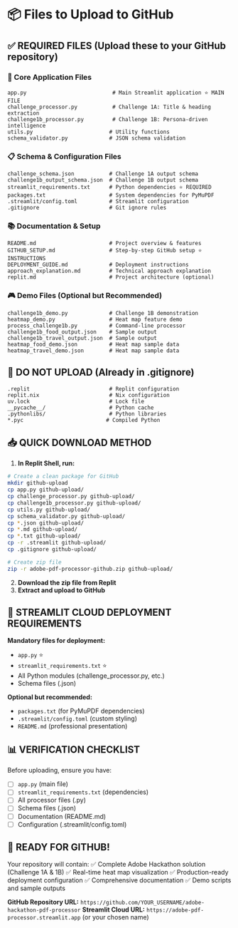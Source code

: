 # 📦 Files to Upload to GitHub

## ✅ **REQUIRED FILES** (Upload these to your GitHub repository)

### 🎯 Core Application Files
```
app.py                           # Main Streamlit application ⭐ MAIN FILE
challenge_processor.py           # Challenge 1A: Title & heading extraction  
challenge1b_processor.py         # Challenge 1B: Persona-driven intelligence
utils.py                        # Utility functions
schema_validator.py             # JSON schema validation
```

### 📋 Schema & Configuration Files  
```
challenge_schema.json           # Challenge 1A output schema
challenge1b_output_schema.json  # Challenge 1B output schema
streamlit_requirements.txt      # Python dependencies ⭐ REQUIRED
packages.txt                    # System dependencies for PyMuPDF
.streamlit/config.toml          # Streamlit configuration
.gitignore                      # Git ignore rules
```

### 📚 Documentation & Setup
```
README.md                       # Project overview & features
GITHUB_SETUP.md                 # Step-by-step GitHub setup ⭐ INSTRUCTIONS
DEPLOYMENT_GUIDE.md             # Deployment instructions
approach_explanation.md         # Technical approach explanation
replit.md                       # Project architecture (optional)
```

### 🎮 Demo Files (Optional but Recommended)
```
challenge1b_demo.py             # Challenge 1B demonstration
heatmap_demo.py                 # Heat map feature demo
process_challenge1b.py          # Command-line processor
challenge1b_food_output.json    # Sample output
challenge1b_travel_output.json  # Sample output
heatmap_food_demo.json          # Heat map sample data
heatmap_travel_demo.json        # Heat map sample data
```

## 🚫 **DO NOT UPLOAD** (Already in .gitignore)
```
.replit                         # Replit configuration
replit.nix                      # Nix configuration  
uv.lock                         # Lock file
__pycache__/                    # Python cache
.pythonlibs/                    # Python libraries
*.pyc                          # Compiled Python
```

## 📥 **QUICK DOWNLOAD METHOD**

1. **In Replit Shell, run:**
```bash
# Create a clean package for GitHub
mkdir github-upload
cp app.py github-upload/
cp challenge_processor.py github-upload/
cp challenge1b_processor.py github-upload/
cp utils.py github-upload/
cp schema_validator.py github-upload/
cp *.json github-upload/
cp *.md github-upload/
cp *.txt github-upload/
cp -r .streamlit github-upload/
cp .gitignore github-upload/

# Create zip file
zip -r adobe-pdf-processor-github.zip github-upload/
```

2. **Download the zip file from Replit**
3. **Extract and upload to GitHub**

## 🎯 **STREAMLIT CLOUD DEPLOYMENT REQUIREMENTS**

**Mandatory files for deployment:**
- `app.py` ⭐
- `streamlit_requirements.txt` ⭐  
- All Python modules (challenge_processor.py, etc.)
- Schema files (.json)

**Optional but recommended:**
- `packages.txt` (for PyMuPDF dependencies)
- `.streamlit/config.toml` (custom styling)
- `README.md` (professional presentation)

## 📊 **VERIFICATION CHECKLIST**

Before uploading, ensure you have:
- [ ] `app.py` (main file)
- [ ] `streamlit_requirements.txt` (dependencies)
- [ ] All processor files (.py)
- [ ] Schema files (.json)  
- [ ] Documentation (README.md)
- [ ] Configuration (.streamlit/config.toml)

## 🎉 **READY FOR GITHUB!**

Your repository will contain:
✅ Complete Adobe Hackathon solution (Challenge 1A & 1B)
✅ Real-time heat map visualization
✅ Production-ready deployment configuration
✅ Comprehensive documentation
✅ Demo scripts and sample outputs

**GitHub Repository URL:** `https://github.com/YOUR_USERNAME/adobe-hackathon-pdf-processor`
**Streamlit Cloud URL:** `https://adobe-pdf-processor.streamlit.app` (or your chosen name)